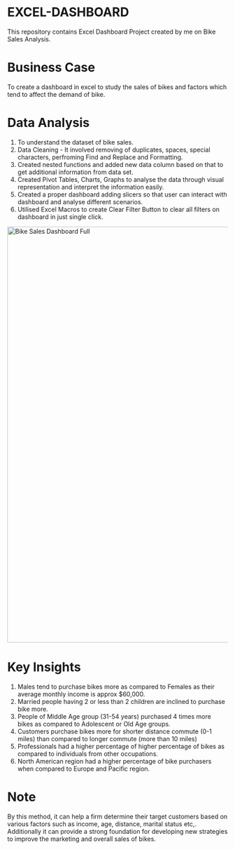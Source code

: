 # EXCEL-DASHBOARD
This repository contains Excel Dashboard Project created by me on Bike Sales Analysis.
# Business Case
To create a dashboard in excel to study the sales of bikes and factors which tend to affect the demand of bike.

# Data Analysis
1. To understand the dataset of bike sales.
2. Data Cleaning - It involved removing of duplicates, spaces, special characters, perfroming Find and Replace and Formatting.
3. Created nested functions and added new data column based on that to get additional information from data set.
4. Created Pivot Tables, Charts, Graphs to analyse the data through visual representation and interpret the information easily.
5. Created a proper dashboard adding slicers so that user can interact with dashboard and analyse different scenarios.
6. Utilised Excel Macros to create Clear Filter Button to clear all filters on dashboard in just single click.

<img width="948" alt="Bike Sales Dashboard Full" src="https://github.com/pritishgp/Excel-Dashboard/assets/133867934/6b235eac-64a7-4b58-bf96-38625e414571">

# Key Insights
1. Males tend to purchase bikes more as compared to Females as their average monthly income is approx $60,000.
2. Married people having 2 or less than 2 children are inclined to purchase bike more.
3. People of Middle Age group (31-54 years) purchased 4 times more bikes as compared to Adolescent or Old Age groups.
4. Customers purchase bikes more for shorter distance commute (0-1 miles) than compared to longer commute (more than 10 miles)
5. Professionals had a higher percentage of higher percentage of bikes as compared to individuals from other occupations.
6. North American region had a higher percentage of bike purchasers when compared to Europe and Pacific region.

# Note
By this method, it can help a firm determine their target customers based on various factors such as income, age, distance, marital status etc,.
Additionally it can provide a strong foundation for developing new strategies to improve the marketing and overall sales of bikes.
